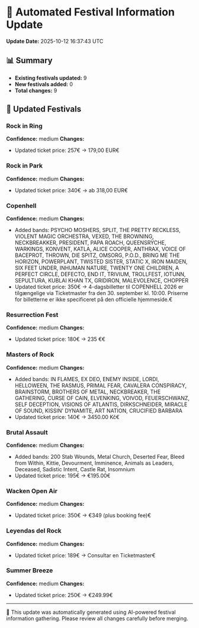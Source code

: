 # 🎸 Automated Festival Information Update

**Update Date:** 2025-10-12 16:37:43 UTC

## 📊 Summary
- **Existing festivals updated:** 9
- **New festivals added:** 0
- **Total changes:** 9

## 🔄 Updated Festivals

### Rock in Ring
**Confidence:** medium
**Changes:**
- Updated ticket price: 257€ → 179,00 EUR€

### Rock in Park
**Confidence:** medium
**Changes:**
- Updated ticket price: 340€ → ab 318,00 EUR€

### Copenhell
**Confidence:** medium
**Changes:**
- Added bands: PSYCHO MOSHERS, SPLIT, THE PRETTY RECKLESS, VIOLENT MAGIC ORCHESTRA, VEXED, THE BROWNING, NECKBREAKKER, PRESIDENT, PAPA ROACH, QUEENSRŸCHE, WARKINGS, KONVENT, KATLA, ALICE COOPER, ANTHRAX, VOICE OF BACEPROT, THROWN, DIE SPITZ, OMSORG, P.O.D., BRING ME THE HORIZON, POWERPLANT, TWISTED SISTER, STATIC X, IRON MAIDEN, SIX FEET UNDER, INHUMAN NATURE, TWENTY ONE CHILDREN, A PERFECT CIRCLE, DEFECTO, END IT, TRIVIUM, TROLLFEST, IOTUNN, SEPULTURA, KUBLAI KHAN TX, GRIDIRON, MALEVOLENCE, CHOPPER
- Updated ticket price: 350€ → 4-dagsbilletter til COPENHELL 2026 er tilgængelige via Ticketmaster fra den 30. september kl. 10:00. Priserne for billetterne er ikke specificeret på den officielle hjemmeside.€

### Resurrection Fest
**Confidence:** medium
**Changes:**
- Updated ticket price: 180€ → 235 €€

### Masters of Rock
**Confidence:** medium
**Changes:**
- Added bands: IN FLAMES, EX DEO, ENEMY INSIDE, LORDI, HELLOWEEN, THE RASMUS, PRIMAL FEAR, CAVALERA CONSPIRACY, BRAINSTORM, BROTHERS OF METAL, NECKBREAKER, THE GATHERING, CURSE OF CAIN, ELVENKING, VOIVOD, FEUERSCHWANZ, SELF DECEPTION, VISIONS OF ATLANTIS, DIRKSCHNEIDER, MIRACLE OF SOUND, KISSIN' DYNAMITE, ART NATION, CRUCIFIED BARBARA
- Updated ticket price: 140€ → 3450.00 Kč€

### Brutal Assault
**Confidence:** medium
**Changes:**
- Added bands: 200 Stab Wounds, Metal Church, Deserted Fear, Bleed from Within, Kittie, Devourment, Imminence, Animals as Leaders, Deceased, Sadistic Intent, Castle Rat, Insomnium
- Updated ticket price: 195€ → €195.00€

### Wacken Open Air
**Confidence:** medium
**Changes:**
- Updated ticket price: 350€ → €349 (plus booking fee)€

### Leyendas del Rock
**Confidence:** medium
**Changes:**
- Updated ticket price: 189€ → Consultar en Ticketmaster€

### Summer Breeze
**Confidence:** medium
**Changes:**
- Updated ticket price: 250€ → €249.99€

---
🤖 This update was automatically generated using AI-powered festival information gathering.
Please review all changes carefully before merging.